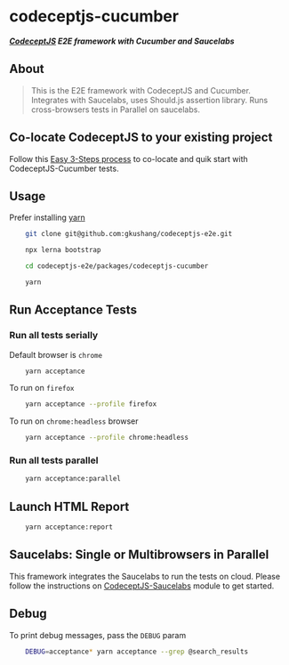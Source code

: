 # codeceptjs-cucumber

***[CodeceptJS](https://codecept.io/) E2E framework with Cucumber and Saucelabs***

## About

> This is the E2E framework with CodeceptJS and Cucumber. Integrates with Saucelabs, uses Should.js assertion library. Runs cross-browsers tests in Parallel on saucelabs.

## Co-locate CodeceptJS to your existing project

Follow this [Easy 3-Steps process](https://github.com/gkushang/codeceptjs-e2e/blob/master/packages/codeceptjs-cucumber/CO-LOCATE.md) to co-locate and quik start with CodeceptJS-Cucumber tests.

## Usage

Prefer installing [yarn](https://yarnpkg.com/en/docs/install#mac-stable)

```bash
    git clone git@github.com:gkushang/codeceptjs-e2e.git

    npx lerna bootstrap

    cd codeceptjs-e2e/packages/codeceptjs-cucumber

    yarn
```

## Run Acceptance Tests

### Run all tests serially

Default browser is `chrome`

```bash
    yarn acceptance
```

To run on `firefox`

```bash
    yarn acceptance --profile firefox
```

To run on `chrome:headless` browser

```bash
    yarn acceptance --profile chrome:headless
```

### Run all tests parallel

```bash
    yarn acceptance:parallel
```

## Launch HTML Report

```bash
    yarn acceptance:report
```

## Saucelabs: Single or Multibrowsers in Parallel

This framework integrates the Saucelabs to run the tests on cloud. Please follow the instructions on [CodeceptJS-Saucelabs](https://github.com/gkushang/codeceptjs-e2e/blob/master/packages/codeceptjs-saucelabs/README.md) module to get started.

## Debug

To print debug messages, pass the `DEBUG` param

```bash
    DEBUG=acceptance* yarn acceptance --grep @search_results
```
